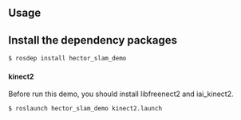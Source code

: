 ## Usage

## Install the dependency packages

```sh
$ rosdep install hector_slam_demo
```

#### kinect2
Before run this demo, you should install libfreenect2 and iai_kinect2.
```sh
$ roslaunch hector_slam_demo kinect2.launch
```

